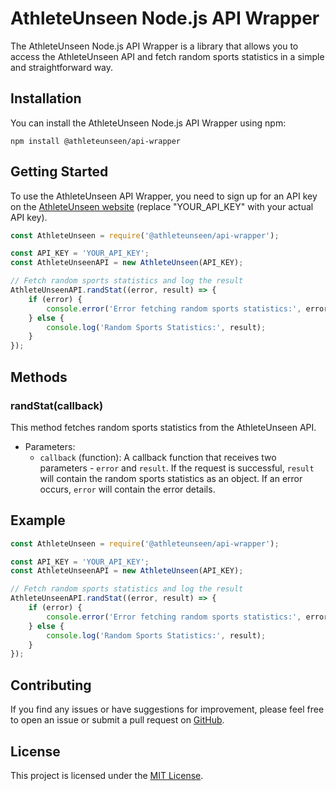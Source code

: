 # AthleteUnseen Node.js API Wrapper

The AthleteUnseen Node.js API Wrapper is a library that allows you to access the AthleteUnseen API and fetch random sports statistics in a simple and straightforward way.

## Installation

You can install the AthleteUnseen Node.js API Wrapper using npm:

```
npm install @athleteunseen/api-wrapper
```

## Getting Started

To use the AthleteUnseen API Wrapper, you need to sign up for an API key on the [AthleteUnseen website](https://athleteunseen.com) (replace "YOUR_API_KEY" with your actual API key).

```js
const AthleteUnseen = require('@athleteunseen/api-wrapper');

const API_KEY = 'YOUR_API_KEY';
const AthleteUnseenAPI = new AthleteUnseen(API_KEY);

// Fetch random sports statistics and log the result
AthleteUnseenAPI.randStat((error, result) => {
    if (error) {
        console.error('Error fetching random sports statistics:', error);
    } else {
        console.log('Random Sports Statistics:', result);
    }
});
```

## Methods

### randStat(callback)

This method fetches random sports statistics from the AthleteUnseen API.

- Parameters:
  - ```callback``` (function): A callback function that receives two parameters - ```error``` and ```result```. If the request is successful, ```result``` will contain the random sports statistics as an object. If an error occurs, ```error``` will contain the error details.

## Example

```js
const AthleteUnseen = require('@athleteunseen/api-wrapper');

const API_KEY = 'YOUR_API_KEY';
const AthleteUnseenAPI = new AthleteUnseen(API_KEY);

// Fetch random sports statistics and log the result
AthleteUnseenAPI.randStat((error, result) => {
    if (error) {
        console.error('Error fetching random sports statistics:', error);
    } else {
        console.log('Random Sports Statistics:', result);
    }
});
```

## Contributing

If you find any issues or have suggestions for improvement, please feel free to open an issue or submit a pull request on [GitHub](https://github.com/athleteunseen/Node-API-Wrapper).

## License

This project is licensed under the [MIT License](https://opensource.org/licenses/MIT).
